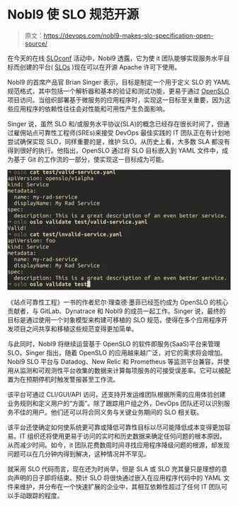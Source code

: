 # Nobl9 使 SLO 规范开源

> 原文：<https://devops.com/nobl9-makes-slo-specification-open-source/>

在今天的在线 [SLOconf](https://www.sloconf.com/) 活动中，Nobl9 透露，它为使 it 团队能够实现服务水平目标而创建的平台( [SLOs](https://devops.com/?s=SLO) )现在可以在开源 Apache 许可下使用。

Nobl9 的首席产品官 Brian Singer 表示，目标是制定一个用于定义 SLO 的 YAML 规范格式，其中包括一个解析器和基本的验证和测试功能，更易于通过 [OpenSLO](https://www.businesswire.com/news/home/20210518005315/en/SRE-Community-Launches-OpenSLO-Specification-at-SLOConf) 项目访问。当组织部署基于微服务的应用程序时，实现这一目标至关重要，因为这些应用程序的依赖性往往会对性能和可用性产生负面影响。

Singer 说，虽然 SLO 和/或服务水平协议(SLA)的概念已经存在很长时间了，但通过雇佣站点可靠性工程师(SREs)来接受 DevOps 最佳实践的 IT 团队正在有计划地尝试确保实现 SLO，同样重要的是，维护 SLO。从历史上看，大多数 SLA 都没有得到很好的执行。他指出，OpenSLO 通过将 SLO 目标嵌入到 YAML 文件中，成为基于 Git 的工作流的一部分，使实现这一目标成为可能。

![SLOs](img/3e1b324de88e1719c6c968597415af28.png)

《站点可靠性工程》一书的作者尼尔·理查德·墨菲已经签约成为 OpenSLO 的核心贡献者，与 GitLab、Dynatrace 和 Nobl9 的成员一起工作。Singer 说，最终的目标是通过使用一个对象模型来构建可移植的 SLO 规范，使得在多个应用程序开发项目之间共享和移植这些规范变得更加简单。

与此同时，Nobl9 将继续运营基于 OpenSLO 的软件即服务(SaaS)平台来管理 SLO。Singer 指出，随着 OpenSLO 的应用越来越广泛，对它的需求将会增加。Nobl9 SLO 平台与 Datadog、New Relic 和 Prometheus 等监测平台兼容，并使用从监测和可观测性平台收集的数据来计算每项服务的可接受误差率。它可以被配置为在预期停机时触发警报甚至工作流。

该平台可通过 CLI/GUI/API 访问，还支持开发运维团队根据所需的应用体验创建业务规则和定义用户的“方面”。除了跟踪用户组之外，DevOps 团队还可以识别服务不佳的用户。他们还可以将合同义务与关键业务期间的 SLO 相关联。

该平台还使确定如何使系统更可靠或降低可靠性目标以尽可能降低成本变得更加容易。IT 组织还将使用更易于访问的实时和历史数据来确定任何问题的根本原因，从而减少时间。如今，it 团队花费数周时间寻找应用程序降级问题的根源，却发现问题可以在几分钟内得到解决，这种情况并不罕见。

就采用 SLO 代码而言，现在还为时尚早，但是 SLA 或 SLO 充其量只是理想的意向声明的日子即将结束。预计 SLO 将很快通过嵌入在应用程序代码中的 YAML 文件来维护，并分布在一个快速扩展的企业中，其相互依赖性超过了任何 IT 团队可以手动跟踪的程度。